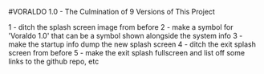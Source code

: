 #VORALDO 1.0 - The Culmination of 9 Versions of This Project

1 - ditch the splash screen image from before
2 - make a symbol for 'Voraldo 1.0' that can be a symbol shown alongside the system info
3 - make the startup info dump the new splash screen
4 - ditch the exit splash screen from before
5 - make the exit splash fullscreen and list off some links to the github repo, etc
